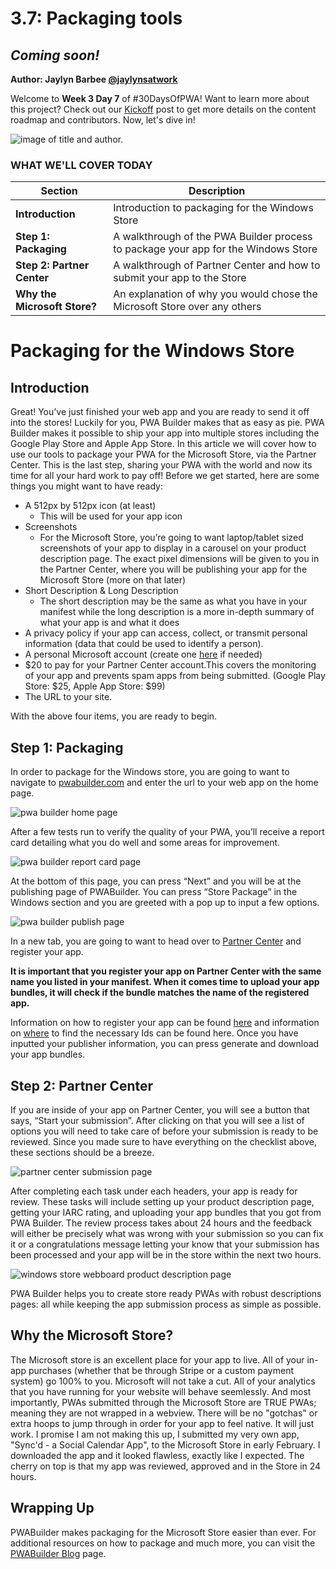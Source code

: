 # 3.7: Packaging tools

## *Coming soon!*

**Author: Jaylyn Barbee [@jaylynsatwork](https://twitter.com/jaylynsatwork)**

Welcome to **Week 3 Day 7** of #30DaysOfPWA! Want to learn more about this project? Check out our [Kickoff](../kickoff.md) post to get more details on the content roadmap and contributors. Now, let's dive in!

![image of title and author.](_media/day-07.jpg)

### WHAT WE'LL COVER TODAY

| Section | Description |
| ------- | ----------- |
| **Introduction** | Introduction to packaging for the Windows Store |
| **Step 1: Packaging** | A walkthrough of the PWA Builder process to package your app for the Windows Store |
| **Step 2: Partner Center** | A walkthrough of Partner Center and how to submit your app to the Store |
| **Why the Microsoft Store?** |An explanation of why you would chose the Microsoft Store over any others |

# Packaging for the Windows Store

## Introduction
Great! You’ve just finished your web app and you are ready to send it off into the stores! Luckily for you, PWA Builder makes that as easy as pie. PWA Builder makes it possible to ship your app into multiple stores including the Google Play Store and Apple App Store. In this article we will cover how to use our tools to package your PWA for the Microsoft Store, via the Partner Center. This is the last step, sharing your PWA with the world and now its time for all your hard work to pay off! Before we get started, here are some things you might want to have ready:

- A 512px by 512px icon (at least)
    - This will be used for your app icon
- Screenshots
    - For the Microsoft Store, you’re going to want laptop/tablet sized screenshots of your app to display in a carousel on your product description page. The exact pixel dimensions will be given to you in the Partner Center, where you will be publishing your app for the Microsoft Store (more on that later)
- Short Description & Long Description
    - The short description may be the same as what you have in your manifest while the long description is a more in-depth summary of what your app is and what it does
- A privacy policy if your app can access, collect, or transmit personal information (data that could be used to identify a person).
- A personal Microsoft account (create one [here](https://signup.live.com/?lic=1) if needed)
- $20 to pay for your Partner Center account.This covers the monitoring of your app and prevents spam apps from being submitted. (Google Play Store: $25, Apple App Store: $99)
- The URL to your site.

With the above four items, you are ready to begin.  

## Step 1: Packaging
In order to package for the Windows store, you are going to want to navigate to [pwabuilder.com](https://pwabuilder.com) and enter the url to your web app on the home page. 

![pwa builder home page](/docs/30DaysOfPWA/dev-tools/_media/07_pwabuilder_home.png)

 
After a few tests run to verify the quality of your PWA, you’ll receive a report card detailing what you do well and some areas for improvement.

![pwa builder report card page](/docs/30DaysOfPWA/dev-tools/_media/07_pwabuilder_rc.png)
 
At the bottom of this page, you can press “Next” and you will be at the publishing page of PWABuilder. You can press “Store Package” in the Windows section and you are greeted with a pop up to input a few options.

![pwa builder publish page](/docs/30DaysOfPWA/dev-tools/_media/07_pwabuilder_pub.png)
   
In a new tab, you are going to want to head over to [Partner Center](https://partner.microsoft.com/) and register your app. 

**It is important that you register your app on Partner Center with the same name you listed in your manifest. When it comes time to upload your app bundles, it will check if the bundle matches the name of the registered app.**

Information on how to register your app can be found [here](https://blog.pwabuilder.com/docs/publish-a-new-app-to-the-microsoft-store/) and information on [where](https://blog.pwabuilder.com/docs/finding-your-windows-publisher-info/) to find the necessary Ids can be found here. Once you have inputted your publisher information, you can press generate and download your app bundles. 

## Step 2: Partner Center
If you are inside of your app on Partner Center, you will see a button that says, “Start your submission”. After clicking on that you will see a list of options you will need to take care of before your submission is ready to be reviewed. Since you made sure to have everything on the checklist above, these sections should be a breeze. 

![partner center submission page](/docs/30DaysOfPWA/dev-tools/_media/07_pc.png)
 
After completing each task under each headers, your app is ready for review. These tasks will include setting up your product description page, getting your IARC rating, and uploading your app bundles that you got from PWA Builder. The review process takes about 24 hours and the feedback will either be precisely what was wrong with your submission so you can fix it or a congratulations message letting your know that your submission has been processed and your app will be in the store within the next two hours.
 
![windows store webboard product description page](/docs/30DaysOfPWA/dev-tools/_media/07_store.png)

PWA Builder helps you to create store ready PWAs with robust descriptions pages: all while keeping the app submission process as simple as possible.

## Why the Microsoft Store?
The Microsoft store is an excellent place for your app to live. All of your in-app purchases (whether that be through Stripe or a custom payment system) go 100% to you. Microsoft will not take a cut. All of your analytics that you have running for your website will behave seemlessly. And most importantly, PWAs submitted through the Microsoft Store are TRUE PWAs; meaning they are not wrapped in a webview. There will be no "gotchas" or extra hoops to jump through in order for your app to feel native. It will just work. I promise I am not making this up, I submitted my very own app, "Sync'd - a Social Calendar App", to the Microsoft Store in early February. I downloaded the app and it looked flawless, exactly like I expected. The cherry on top is that my app was reviewed, approved and in the Store in 24 hours.

## Wrapping Up
PWABuilder makes packaging for the Microsoft Store easier than ever. For additional resources on how to package and much more, you can visit the [PWABuilder Blog](https://blog.pwabuilder.com/) page.
